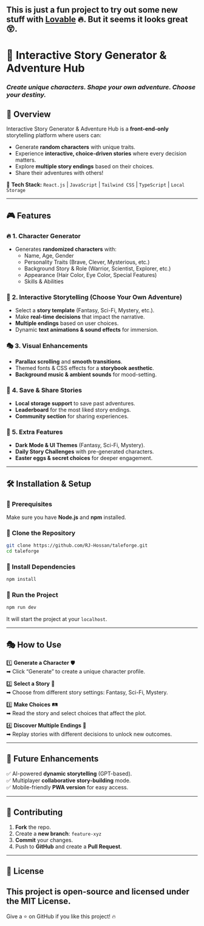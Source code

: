 This is just a fun project to try out some new stuff with [Lovable](https://lovable.dev/) 🔥. But it seems it looks great 😲.
---

# **📖 Interactive Story Generator & Adventure Hub**  
### *Create unique characters. Shape your own adventure. Choose your destiny.*  

## 🚀 **Overview**  
Interactive Story Generator & Adventure Hub is a **front-end-only** storytelling platform where users can:  
- Generate **random characters** with unique traits.  
- Experience **interactive, choice-driven stories** where every decision matters.  
- Explore **multiple story endings** based on their choices.  
- Share their adventures with others!  

📍 **Tech Stack:** `React.js` | `JavaScript` | `Tailwind CSS` | `TypeScript` | `Local Storage`  

---

## 🎮 **Features**  

### 🔥 **1. Character Generator**  
- Generates **randomized characters** with:  
  - Name, Age, Gender  
  - Personality Traits (Brave, Clever, Mysterious, etc.)  
  - Background Story & Role (Warrior, Scientist, Explorer, etc.)  
  - Appearance (Hair Color, Eye Color, Special Features)  
  - Skills & Abilities  

### 📖 **2. Interactive Storytelling (Choose Your Own Adventure)**  
- Select a **story template** (Fantasy, Sci-Fi, Mystery, etc.).  
- Make **real-time decisions** that impact the narrative.  
- **Multiple endings** based on user choices.  
- Dynamic **text animations & sound effects** for immersion.  

### 🎭 **3. Visual Enhancements**  
- **Parallax scrolling** and **smooth transitions**.  
- Themed fonts & CSS effects for a **storybook aesthetic**.  
- **Background music & ambient sounds** for mood-setting.  

### 🔄 **4. Save & Share Stories**  
- **Local storage support** to save past adventures.  
- **Leaderboard** for the most liked story endings.  
- **Community section** for sharing experiences.  

### 🚀 **5. Extra Features**  
- **Dark Mode & UI Themes** (Fantasy, Sci-Fi, Mystery).  
- **Daily Story Challenges** with pre-generated characters.  
- **Easter eggs & secret choices** for deeper engagement.  

---

## 🛠️ **Installation & Setup**  

### **🔹 Prerequisites**  
Make sure you have **Node.js** and **npm** installed.  

### **🔹 Clone the Repository**  
```bash
git clone https://github.com/RJ-Hossan/taleforge.git
cd taleforge
```

### **🔹 Install Dependencies**  
```bash
npm install
```

### **🔹 Run the Project**  
```bash
npm run dev
```
It will start the project at your `localhost`.  

---

## 🎭 **How to Use**  

1️⃣ **Generate a Character** 🛡️  
➡ Click “Generate” to create a unique character profile.  

2️⃣ **Select a Story** 📖  
➡ Choose from different story settings: Fantasy, Sci-Fi, Mystery.  

3️⃣ **Make Choices** 🛤️  
➡ Read the story and select choices that affect the plot.  

4️⃣ **Discover Multiple Endings** 🌟  
➡ Replay stories with different decisions to unlock new outcomes.  

---

## 📌 **Future Enhancements**  
✅ AI-powered **dynamic storytelling** (GPT-based).  
✅ Multiplayer **collaborative story-building** mode.  
✅ Mobile-friendly **PWA version** for easy access.  

---

## 🤝 **Contributing**  
1. **Fork** the repo.  
2. Create a **new branch**: `feature-xyz`  
3. **Commit** your changes.  
4. Push to **GitHub** and create a **Pull Request**.  

---

## 📜 **License**  
This project is open-source and licensed under the **MIT License**.  
---

Give a ⭐ on GitHub if you like this project! 🔥
